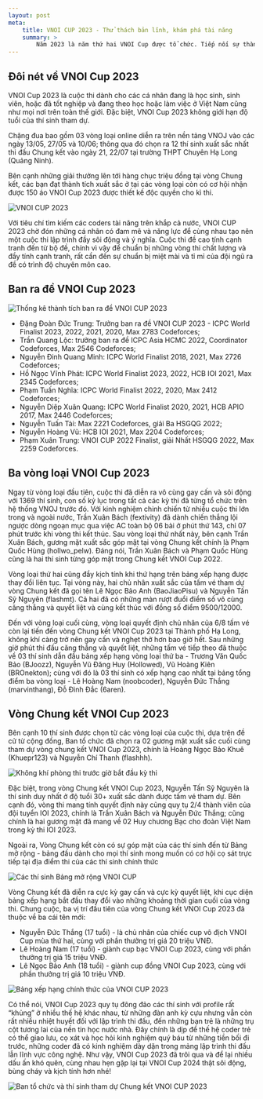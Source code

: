 ```yaml
---
layout: post
meta:
    title: VNOI CUP 2023 - Thử thách bản lĩnh, khám phá tài năng
    summary: >
        Năm 2023 là năm thứ hai VNOI Cup được tổ chức. Tiếp nối sự thành công của mùa đầu tiên, VNOI Cup 2023 khởi động với mục đích tìm kiếm những tài năng lập trình trẻ Việt Nam. Trải qua ba vòng loại đầy cam go và vòng Chung kết vô cùng gay cấn, chủ nhân của chiếc cup vô địch VNOI Cup 2023 danh giá đã lộ diện. Hãy cùng điểm lại chặng đường tìm ra những gương mặt xuất sắc trong cuộc thi này nhé!
---
```


## Đôi nét về VNOI Cup 2023

VNOI Cup 2023 là cuộc thi dành cho các cá nhân đang là học sinh, sinh viên, hoặc đã tốt nghiệp và đang theo học hoặc làm việc ở Việt Nam cũng như mọi nơi trên toàn thế giới. Đặc biệt, VNOI Cup 2023 không giới hạn độ tuổi của thí sinh tham dự.

Chặng đua bao gồm 03 vòng loại online diễn ra trên nền tảng VNOJ vào các ngày 13/05, 27/05 và 10/06; thông qua đó chọn ra 12 thí sinh xuất sắc nhất thi đấu Chung kết vào ngày 21, 22/07 tại trường THPT Chuyên Hạ Long (Quảng Ninh).

Bên cạnh những giải thưởng lên tới hàng chục triệu đồng tại vòng Chung kết, các bạn đạt thành tích xuất sắc ở tại các vòng loại còn có cơ hội nhận được 150 áo VNOI Cup 2023 được thiết kế độc quyền cho kì thi. 

![VNOI CUP 2023](../assets/vnoi-cup/image1.jpg)

Với tiêu chí tìm kiếm các coders tài năng trên khắp cả nước, VNOI CUP 2023 chờ đón những cá nhân có đam mê và năng lực để cùng nhau tạo nên một cuộc thi lập trình đầy sôi động và ý nghĩa. Cuộc thi đề cao tính cạnh tranh đến từ bộ đề, chính vì vậy để chuẩn bị những vòng thi chất lượng và đầy tính cạnh tranh, rất cần đến sự chuẩn bị miệt mài và tỉ mỉ của đội ngũ ra đề có trình độ chuyên môn cao.

## Ban ra đề VNOI Cup 2023
    
![Thống kê thành tích ban ra đề VNOI CUP 2023](../assets/vnoi-cup/image4.png)
- Đặng Đoàn Đức Trung: Trưởng ban ra đề VNOI CUP 2023 - ICPC World Finalist 2023, 2022, 2021, 2020, Max 2783 Codeforces;
- Trần Quang Lộc: trưởng ban ra đề ICPC Asia HCMC 2022, Coordinator Codeforces, Max 2546 Codeforces;
- Nguyễn Đinh Quang Minh: ICPC World Finalist 2018, 2021, Max 2726 Codeforces;
- Hồ Ngọc Vĩnh Phát: ICPC World Finalist 2023, 2022, HCB IOI 2021, Max 2345 Codeforces;
- Phạm Tuấn Nghĩa: ICPC World Finalist 2022, 2020, Max 2412 Codeforces;
- Nguyễn Diệp Xuân Quang: ICPC World Finalist 2020, 2021, HCB APIO 2017, Max 2446 Codeforces;
- Nguyễn Tuấn Tài: Max 2221 Codeforces, giải Ba HSGQG 2022;
- Nguyễn Hoàng Vũ: HCB IOI 2021, Max 2204 Codeforces;
- Phạm Xuân Trung: VNOI CUP 2022 Finalist, giải Nhất HSGQG 2022, Max 2259 Codeforces.

## Ba vòng loại VNOI Cup 2023

Ngay từ vòng loại đầu tiên, cuộc thi đã diễn ra vô cùng gay cấn và sôi động với 1369 thí sinh, con số kỷ lục trong tất cả các kỳ thi đã từng tổ chức trên hệ thống VNOJ trước đó. Với kinh nghiệm chinh chiến từ nhiều cuộc thi lớn trong và ngoài nước, Trần Xuân Bách (fextivity) đã dành chiến thắng lội ngược dòng ngoạn mục qua việc AC toàn bộ 06 bài ở phút thứ 143, chỉ 07 phút trước khi vòng thi kết thúc. Sau vòng loại thứ nhất này, bên cạnh Trần Xuân Bách, gương mặt xuất sắc góp mặt tại vòng Chung kết chính là Phạm Quốc Hùng (hollwo_pelw). Đáng nói, Trần Xuân Bách và Phạm Quốc Hùng cũng là hai thí sinh từng góp mặt trong Chung kết VNOI Cup 2022. 

Vòng loại thứ hai cũng đầy kịch tính khi thứ hạng trên bảng xếp hạng được thay đổi liên tục. Tại vòng này, hai chủ nhân xuất sắc của tấm vé tham dự vòng Chung kết đã gọi tên Lê Ngọc Bảo Anh (BaoJiaoPisu) và Nguyễn Tấn Sỹ Nguyên (flashmt). Cả hai đã có những màn rượt đuổi điểm số vô cùng căng thẳng và quyết liệt và cùng kết thúc với đồng số điểm 9500/12000. 

Đến với vòng loại cuối cùng, vòng loại quyết định chủ nhân của 6/8 tấm vé còn lại tiến đến vòng Chung kết VNOI Cup 2023 tại Thành phố Hạ Long, không khí càng trở nên gay cấn và nghẹt thở hơn bao giờ hết. Sau những giờ phút thi đấu căng thẳng và quyết liệt, những tấm vé tiếp theo đã thuộc về 03 thí sinh dẫn đầu bảng xếp hạng vòng loại thứ ba - Trương Văn Quốc Bảo (BJoozz), Nguyễn Vũ Đăng Huy (Hollowed), Vũ Hoàng Kiên (BROnekton); cùng với đó là 03 thí sinh có xếp hạng cao nhất tại bảng tổng điểm ba vòng loại - Lê Hoàng Nam (noobcoder), Nguyễn Đức Thắng (marvinthang), Đỗ Đình Đắc (6aren).

## Vòng Chung kết VNOI Cup 2023

Bên cạnh 10 thí sinh được chọn từ các vòng loại của cuộc thi, dựa trên đề cử từ cộng đồng, Ban tổ chức đã chọn ra 02 gương mặt xuất sắc cuối cùng tham dự vòng chung kết VNOI Cup 2023, chính là Hoàng Ngọc Bảo Khuê (Khuepr123) và Nguyễn Chí Thanh (flashhh).

![Không khí phòng thi trước giờ bắt đầu kỳ thi](../assets/vnoi-cup/image3.jpg)

Đặc biệt, trong vòng Chung kết VNOI Cup 2023, Nguyễn Tấn Sỹ Nguyên là thí sinh duy nhất ở độ tuổi 30+ xuất sắc dành được tấm vé tham dự. Bên cạnh đó, vòng thi mang tính quyết định này cũng quy tụ 2/4 thành viên của đội tuyển IOI 2023, chính là Trần Xuân Bách và Nguyễn Đức Thắng; cũng chính là hai gương mặt đã mang về 02 Huy chương Bạc cho đoàn Việt Nam trong kỳ thi IOI 2023. 

Ngoài ra, Vòng Chung kết còn có sự góp mặt của các thí sinh đến từ Bảng mở rộng - bảng đấu dành cho mọi thí sinh mong muốn có cơ hội cọ sát trực tiếp tại địa điểm thi của các thí sinh chính thức

![Các thí sinh Bảng mở rộng VNOI CUP](../assets/vnoi-cup/image6.jpg)


Vòng Chung kết đã diễn ra cực kỳ gay cấn và cực kỳ quyết liệt, khi cục diện bảng xếp hạng bắt đầu thay đổi vào những khoảng thời gian cuối của vòng thi. Chung cuộc, ba vị trí đầu tiên của vòng Chung kết VNOI Cup 2023 đã thuộc về ba cái tên mới:

- Nguyễn Đức Thắng (17 tuổi) - là chủ nhân của chiếc cup vô địch VNOI Cup mùa thứ hai, cùng với phần thưởng trị giá 20 triệu VNĐ.
- Lê Hoàng Nam (17 tuổi) - giành cup bạc VNOI Cup 2023, cùng với phần thưởng trị giá 15 triệu VNĐ.
- Lê Ngọc Bảo Anh (18 tuổi) - giành cup đồng VNOI Cup 2023, cùng với phần thưởng trị giá 10 triệu VNĐ.

![Bảng xếp hạng chính thức của VNOI CUP 2023](../assets/vnoi-cup/image5.png)

Có thể nói, VNOI Cup 2023 quy tụ đông đảo các thí sinh với profile rất “khủng” ở nhiều thế hệ khác nhau, từ những đàn anh kỳ cựu nhưng vẫn còn rất nhiều nhiệt huyết đối với lập trình thi đấu, đến những bạn trẻ là những trụ cột tương lai của nền tin học nước nhà. Đây chính là dịp để thế hệ coder trẻ có thể giao lưu, cọ xát và học hỏi kinh nghiệm quý báu từ những tiền bối đi trước, những coder đã có kinh nghiệm dày dặn trong mảng lập trình thi đấu lẫn lĩnh vực công nghệ. Như vậy, VNOI Cup 2023 đã trôi qua và để lại nhiều dấu ấn khó quên, cùng nhau hẹn gặp lại tại VNOI Cup 2024 thật sôi động, bùng cháy và kịch tính hơn nhé!

![Ban tổ chức và thí sinh tham dự Chung kết VNOI CUP 2023](../assets/vnoi-cup/image7.jpg)
